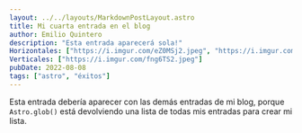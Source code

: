 ```yaml
---
layout: ../../layouts/MarkdownPostLayout.astro
title: Mi cuarta entrada en el blog
author: Emilio Quintero
description: "Esta entrada aparecerá sola!"
Horizontales: ["https://i.imgur.com/eZ0MSj2.jpeg", "https://i.imgur.com/ErfCDY6.jpg","https://i.imgur.com/aj14hin.jpeg", "https://i.imgur.com/ErfCDY6.jpg"]
Verticales: ["https://i.imgur.com/fng6TS2.jpeg"]
pubDate: 2022-08-08
tags: ["astro", "éxitos"]
---
```

Esta entrada debería aparecer con las demás entradas de mi blog, porque `Astro.glob()` está devolviendo una lista de todas mis entradas para crear mi lista.